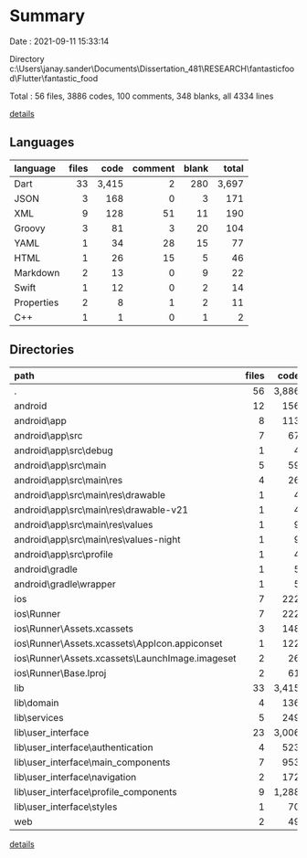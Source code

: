 # Summary

Date : 2021-09-11 15:33:14

Directory c:\Users\janay.sander\Documents\Dissertation_481\RESEARCH\fantasticfood\Flutter\fantastic_food

Total : 56 files,  3886 codes, 100 comments, 348 blanks, all 4334 lines

[details](details.md)

## Languages
| language | files | code | comment | blank | total |
| :--- | ---: | ---: | ---: | ---: | ---: |
| Dart | 33 | 3,415 | 2 | 280 | 3,697 |
| JSON | 3 | 168 | 0 | 3 | 171 |
| XML | 9 | 128 | 51 | 11 | 190 |
| Groovy | 3 | 81 | 3 | 20 | 104 |
| YAML | 1 | 34 | 28 | 15 | 77 |
| HTML | 1 | 26 | 15 | 5 | 46 |
| Markdown | 2 | 13 | 0 | 9 | 22 |
| Swift | 1 | 12 | 0 | 2 | 14 |
| Properties | 2 | 8 | 1 | 2 | 11 |
| C++ | 1 | 1 | 0 | 1 | 2 |

## Directories
| path | files | code | comment | blank | total |
| :--- | ---: | ---: | ---: | ---: | ---: |
| . | 56 | 3,886 | 100 | 348 | 4,334 |
| android | 12 | 156 | 53 | 31 | 240 |
| android\app | 8 | 113 | 52 | 20 | 185 |
| android\app\src | 7 | 67 | 49 | 9 | 125 |
| android\app\src\debug | 1 | 4 | 3 | 1 | 8 |
| android\app\src\main | 5 | 59 | 43 | 7 | 109 |
| android\app\src\main\res | 4 | 26 | 32 | 6 | 64 |
| android\app\src\main\res\drawable | 1 | 4 | 7 | 2 | 13 |
| android\app\src\main\res\drawable-v21 | 1 | 4 | 7 | 2 | 13 |
| android\app\src\main\res\values | 1 | 9 | 9 | 1 | 19 |
| android\app\src\main\res\values-night | 1 | 9 | 9 | 1 | 19 |
| android\app\src\profile | 1 | 4 | 3 | 1 | 8 |
| android\gradle | 1 | 5 | 1 | 1 | 7 |
| android\gradle\wrapper | 1 | 5 | 1 | 1 | 7 |
| ios | 7 | 222 | 2 | 9 | 233 |
| ios\Runner | 7 | 222 | 2 | 9 | 233 |
| ios\Runner\Assets.xcassets | 3 | 148 | 0 | 4 | 152 |
| ios\Runner\Assets.xcassets\AppIcon.appiconset | 1 | 122 | 0 | 1 | 123 |
| ios\Runner\Assets.xcassets\LaunchImage.imageset | 2 | 26 | 0 | 3 | 29 |
| ios\Runner\Base.lproj | 2 | 61 | 2 | 2 | 65 |
| lib | 33 | 3,415 | 2 | 280 | 3,697 |
| lib\domain | 4 | 136 | 0 | 28 | 164 |
| lib\services | 5 | 249 | 0 | 43 | 292 |
| lib\user_interface | 23 | 3,006 | 2 | 206 | 3,214 |
| lib\user_interface\authentication | 4 | 523 | 0 | 24 | 547 |
| lib\user_interface\main_components | 7 | 953 | 1 | 48 | 1,002 |
| lib\user_interface\navigation | 2 | 172 | 1 | 10 | 183 |
| lib\user_interface\profile_components | 9 | 1,288 | 0 | 114 | 1,402 |
| lib\user_interface\styles | 1 | 70 | 0 | 10 | 80 |
| web | 2 | 49 | 15 | 6 | 70 |

[details](details.md)